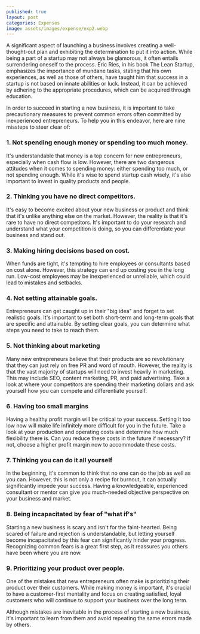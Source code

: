 ```yaml
---
published: true
layout: post
categories: Expenses
image: assets/images/expense/exp2.webp
---
```


A significant aspect of launching a business involves creating a well-thought-out plan and exhibiting the determination to put it into action. While being a part of a startup may not always be glamorous, it often entails surrendering oneself to the process. Eric Ries, in his book The Lean Startup, emphasizes the importance of mundane tasks, stating that his own experiences, as well as those of others, have taught him that success in a startup is not based on innate abilities or luck. Instead, it can be achieved by adhering to the appropriate procedures, which can be acquired through education.  

In order to succeed in starting a new business, it is important to take precautionary measures to prevent common errors often committed by inexperienced entrepreneurs. To help you in this endeavor, here are nine missteps to steer clear of:  

### 1.	Not spending enough money or spending too much money.
It's understandable that money is a top concern for new entrepreneurs, especially when cash flow is low. However, there are two dangerous attitudes when it comes to spending money: either spending too much, or not spending enough. While it's wise to spend startup cash wisely, it's also important to invest in quality products and people.  

### 2.	Thinking you have no direct competitors.
It's easy to become excited about your new business or product and think that it's unlike anything else on the market. However, the reality is that it's rare to have no direct competitors. It's important to do your research and understand what your competition is doing, so you can differentiate your business and stand out.  

### 3.	Making hiring decisions based on cost.
When funds are tight, it's tempting to hire employees or consultants based on cost alone. However, this strategy can end up costing you in the long run. Low-cost employees may be inexperienced or unreliable, which could lead to mistakes and setbacks.  

### 4.	Not setting attainable goals.
Entrepreneurs can get caught up in their "big idea" and forget to set realistic goals. It's important to set both short-term and long-term goals that are specific and attainable. By setting clear goals, you can determine what steps you need to take to reach them.  

### 5. Not thinking about marketing
Many new entrepreneurs believe that their products are so revolutionary that they can just rely on free PR and word of mouth. However, the reality is that the vast majority of startups will need to invest heavily in marketing. This may include SEO, content marketing, PR, and paid advertising. Take a look at where your competitors are spending their marketing dollars and ask yourself how you can compete and differentiate yourself.

### 6.	Having too small margins
Having a healthy profit margin will be critical to your success. Setting it too low now will make life infinitely more difficult for you in the future. Take a look at your production and operating costs and determine how much flexibility there is. Can you reduce these costs in the future if necessary? If not, choose a higher profit margin now to accommodate these costs.  

### 7.	Thinking you can do it all yourself 
In the beginning, it's common to think that no one can do the job as well as you can. However, this is not only a recipe for burnout, it can actually significantly impede your success. Having a knowledgeable, experienced consultant or mentor can give you much-needed objective perspective on your business and market.

### 8.	Being incapacitated by fear of "what if's"
Starting a new business is scary and isn't for the faint-hearted. Being scared of failure and rejection is understandable, but letting yourself become incapacitated by this fear can significantly hinder your progress. Recognizing common fears is a great first step, as it reassures you others have been where you are now.  

### 9.	Prioritizing your product over people.
One of the mistakes that new entrepreneurs often make is prioritizing their product over their customers. While making money is important, it's crucial to have a customer-first mentality and focus on creating satisfied, loyal customers who will continue to support your business over the long term.  

Although mistakes are inevitable in the process of starting a new business, it's important to learn from them and avoid repeating the same errors made by others.
